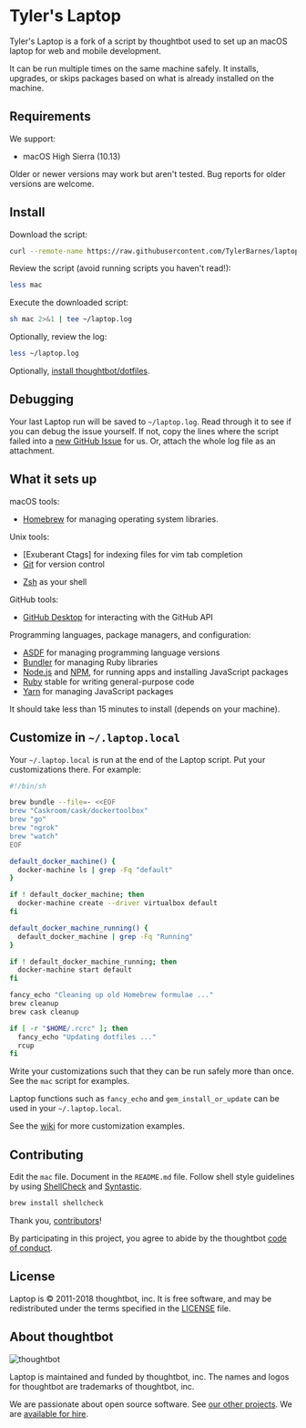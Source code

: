 Tyler's Laptop
======

Tyler's Laptop is a fork of a script by thoughtbot used to set up an macOS laptop for web and mobile development.

It can be run multiple times on the same machine safely.
It installs, upgrades, or skips packages
based on what is already installed on the machine.

Requirements
------------

We support:

<!-- * macOS Mavericks (10.9) -->
<!-- * macOS Yosemite (10.10) -->
<!-- * macOS El Capitan (10.11) -->
<!-- * macOS Sierra (10.12) -->
* macOS High Sierra (10.13)
<!-- * macOS Mojave (10.14) -->

Older or newer versions may work but aren't tested.
Bug reports for older versions are welcome.

Install
-------

Download the script:

```sh
curl --remote-name https://raw.githubusercontent.com/TylerBarnes/laptop/master/mac
```

Review the script (avoid running scripts you haven't read!):

```sh
less mac
```

Execute the downloaded script:

```sh
sh mac 2>&1 | tee ~/laptop.log
```

Optionally, review the log:

```sh
less ~/laptop.log
```

Optionally, [install thoughtbot/dotfiles][dotfiles].

[dotfiles]: https://github.com/thoughtbot/dotfiles#install

Debugging
---------

Your last Laptop run will be saved to `~/laptop.log`.
Read through it to see if you can debug the issue yourself.
If not, copy the lines where the script failed into a
[new GitHub Issue](https://github.com/thoughtbot/laptop/issues/new) for us.
Or, attach the whole log file as an attachment.

What it sets up
---------------

macOS tools:

* [Homebrew] for managing operating system libraries.

[Homebrew]: http://brew.sh/

Unix tools:

* [Exuberant Ctags] for indexing files for vim tab completion
* [Git] for version control
<!-- * [OpenSSL] for Transport Layer Security (TLS) -->
<!-- * [RCM] for managing company and personal dotfiles -->
<!-- * [The Silver Searcher] for finding things in files -->
<!-- * [Tmux] for saving project state and switching between projects -->
<!-- * [Watchman] for watching for filesystem events -->
* [Zsh] as your shell

<!-- [Exuberant Ctags]: http://ctags.sourceforge.net/ -->
[Git]: https://git-scm.com/
<!-- [OpenSSL]: https://www.openssl.org/ -->
<!-- [RCM]: https://github.com/thoughtbot/rcm -->
<!-- [The Silver Searcher]: https://github.com/ggreer/the_silver_searcher -->
<!-- [Tmux]: http://tmux.github.io/ -->
<!-- [Watchman]: https://facebook.github.io/watchman/ -->
[Zsh]: http://www.zsh.org/

<!-- Heroku tools: -->

<!-- * [Heroku CLI] and [Parity] for interacting with the Heroku API -->

<!-- [Heroku CLI]: https://devcenter.heroku.com/articles/heroku-cli -->
<!-- [Parity]: https://github.com/thoughtbot/parity -->

GitHub tools:

* [GitHub Desktop] for interacting with the GitHub API

[GitHub Desktop]: https://desktop.github.com

<!-- Image tools: -->

<!-- * [ImageMagick] for cropping and resizing images -->

Programming languages, package managers, and configuration:

* [ASDF] for managing programming language versions
* [Bundler] for managing Ruby libraries
* [Node.js] and [NPM], for running apps and installing JavaScript packages
* [Ruby] stable for writing general-purpose code
* [Yarn] for managing JavaScript packages

[Bundler]: http://bundler.io/
[ImageMagick]: http://www.imagemagick.org/
[Node.js]: http://nodejs.org/
[NPM]: https://www.npmjs.org/
[ASDF]: https://github.com/asdf-vm/asdf
[Ruby]: https://www.ruby-lang.org/en/
[Yarn]: https://yarnpkg.com/en/

<!-- Databases: -->

<!-- * [Postgres] for storing relational data -->
<!-- * [Redis] for storing key-value data -->

<!-- [Postgres]: http://www.postgresql.org/ -->
<!-- [Redis]: http://redis.io/ -->

It should take less than 15 minutes to install (depends on your machine).

Customize in `~/.laptop.local`
------------------------------

Your `~/.laptop.local` is run at the end of the Laptop script.
Put your customizations there.
For example:

```sh
#!/bin/sh

brew bundle --file=- <<EOF
brew "Caskroom/cask/dockertoolbox"
brew "go"
brew "ngrok"
brew "watch"
EOF

default_docker_machine() {
  docker-machine ls | grep -Fq "default"
}

if ! default_docker_machine; then
  docker-machine create --driver virtualbox default
fi

default_docker_machine_running() {
  default_docker_machine | grep -Fq "Running"
}

if ! default_docker_machine_running; then
  docker-machine start default
fi

fancy_echo "Cleaning up old Homebrew formulae ..."
brew cleanup
brew cask cleanup

if [ -r "$HOME/.rcrc" ]; then
  fancy_echo "Updating dotfiles ..."
  rcup
fi
```

Write your customizations such that they can be run safely more than once.
See the `mac` script for examples.

Laptop functions such as `fancy_echo` and
`gem_install_or_update`
can be used in your `~/.laptop.local`.

See the [wiki](https://github.com/thoughtbot/laptop/wiki)
for more customization examples.

Contributing
------------

Edit the `mac` file.
Document in the `README.md` file.
Follow shell style guidelines by using [ShellCheck] and [Syntastic].

```sh
brew install shellcheck
```

[ShellCheck]: http://www.shellcheck.net/about.html
[Syntastic]: https://github.com/scrooloose/syntastic

Thank you, [contributors]!

[contributors]: https://github.com/thoughtbot/laptop/graphs/contributors

By participating in this project,
you agree to abide by the thoughtbot [code of conduct].

[code of conduct]: https://thoughtbot.com/open-source-code-of-conduct

License
-------

Laptop is © 2011-2018 thoughtbot, inc.
It is free software,
and may be redistributed under the terms specified in the [LICENSE] file.

[LICENSE]: LICENSE

About thoughtbot
----------------

![thoughtbot](http://presskit.thoughtbot.com/images/thoughtbot-logo-for-readmes.svg)

Laptop is maintained and funded by thoughtbot, inc.
The names and logos for thoughtbot are trademarks of thoughtbot, inc.

We are passionate about open source software.
See [our other projects][community].
We are [available for hire][hire].

[community]: https://thoughtbot.com/community?utm_source=github
[hire]: https://thoughtbot.com?utm_source=github
